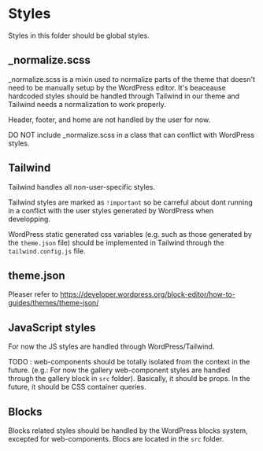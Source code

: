 # Styles

Styles in this folder should be global styles.

## \_normalize.scss

\_normalize.scss is a mixin used to normalize parts of the theme that doesn't need to be manually setup by the WordPress editor. It's beaceause hardcoded styles should be handled through Tailwind in our theme and Tailwind needs a normalization to work properly.

Header, footer, and home are not handled by the user for now.

DO NOT include \_normalize.scss in a class that can conflict with WordPress styles.

## Tailwind

Tailwind handles all non-user-specific styles.

Tailwind styles are marked as `!important` so be carreful about dont running in a conflict with the user styles generated by WordPress when developping.

WordPress static generated css variables (e.g. such as those generated by the `theme.json` file) should be implemented in Tailwind through the `tailwind.config.js` file.

## theme.json

Pleaser refer to https://developer.wordpress.org/block-editor/how-to-guides/themes/theme-json/

## JavaScript styles

For now the JS styles are handled through WordPress/Tailwind.

TODO : web-components should be totally isolated from the context in the future. (e.g.: For now the gallery web-component styles are handled through the gallery block in `src` folder). Basically, it should be props. In the future, it should be CSS container queries.

## Blocks

Blocks related styles should be handled by the WordPress blocks system, excepted for web-components. Blocs are located in the `src` folder.
